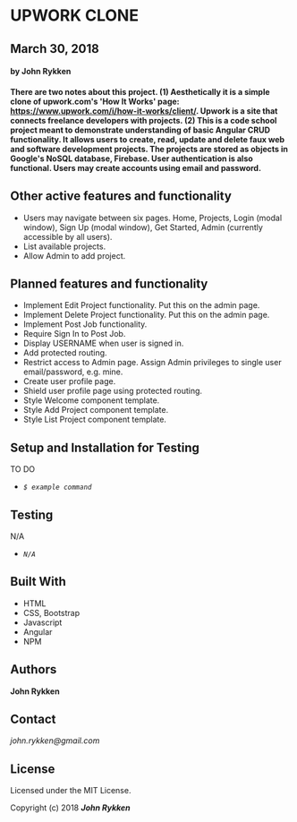 # UPWORK CLONE

## March 30, 2018

####  by John Rykken

#### There are two notes about this project. (1) Aesthetically it is a simple clone of upwork.com's 'How It Works' page: https://www.upwork.com/i/how-it-works/client/. Upwork is a site that connects freelance developers with projects. (2) This is a code school project meant to demonstrate understanding of basic Angular CRUD functionality. It allows users to create, read, update and delete faux web and software development projects. The projects are stored as objects in Google's NoSQL database, Firebase. User authentication is also functional. Users may create accounts using email and password.

## Other active features and functionality

* Users may navigate between six pages. Home, Projects, Login (modal window), Sign Up (modal window), Get Started, Admin (currently accessible by all users).
* List available projects.
* Allow Admin to add project.

## Planned features and functionality

* Implement Edit Project functionality. Put this on the admin page.
* Implement Delete Project functionality. Put this on the admin page. 
* Implement Post Job functionality.
* Require Sign In to Post Job.  
* Display USERNAME when user is signed in.
* Add protected routing.
* Restrict access to Admin page. Assign Admin privileges to single user email/password, e.g. mine.
* Create user profile page.
* Shield user profile page using protected routing.
* Style Welcome component template.
* Style Add Project component template.   
* Style List Project component template.


## Setup and Installation for Testing

TO DO

* _`$ example command`_

## Testing

N/A

* _`N/A`_

## Built With

* HTML
* CSS, Bootstrap
* Javascript
* Angular
* NPM

## Authors

**John Rykken**

## Contact

_john.rykken@gmail.com_

## License

Licensed under the MIT License.

  <!-- ## Acknowledgments -->

Copyright (c) 2018 **_John Rykken_**
